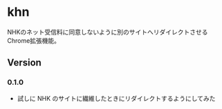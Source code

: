 # khn

NHKのネット受信料に同意しないように別のサイトへリダイレクトさせるChrome拡張機能。

## Version

### 0.1.0

- 試しに NHK のサイトに繊維したときにリダイレクトするようにしてみた
